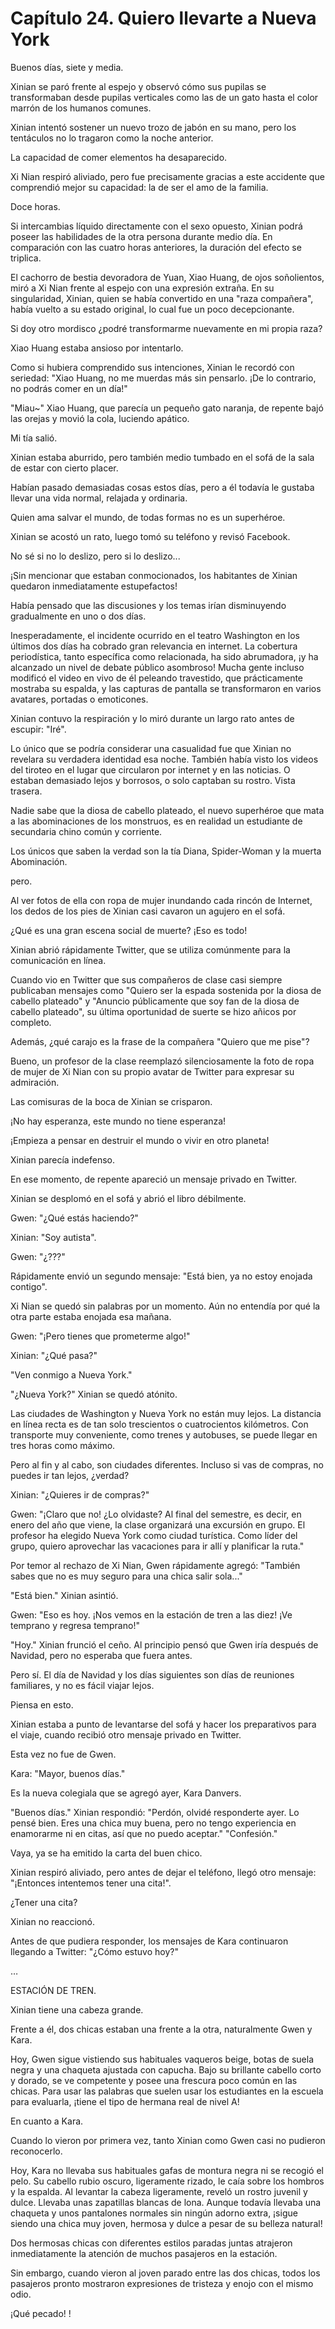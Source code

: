 
# Capítulo 24. Quiero llevarte a Nueva York


Buenos días, siete y media.

Xinian se paró frente al espejo y observó cómo sus pupilas se transformaban desde pupilas verticales como las de un gato hasta el color marrón de los humanos comunes.

Xinian intentó sostener un nuevo trozo de jabón en su mano, pero los tentáculos no lo tragaron como la noche anterior.

La capacidad de comer elementos ha desaparecido.

Xi Nian respiró aliviado, pero fue precisamente gracias a este accidente que comprendió mejor su capacidad: la de ser el amo de la familia.

Doce horas.

Si intercambias líquido directamente con el sexo opuesto, Xinian podrá poseer las habilidades de la otra persona durante medio día. En comparación con las cuatro horas anteriores, la duración del efecto se triplica.

El cachorro de bestia devoradora de Yuan, Xiao Huang, de ojos soñolientos, miró a Xi Nian frente al espejo con una expresión extraña. En su singularidad, Xinian, quien se había convertido en una "raza compañera", había vuelto a su estado original, lo cual fue un poco decepcionante.

Si doy otro mordisco ¿podré transformarme nuevamente en mi propia raza?

Xiao Huang estaba ansioso por intentarlo.

Como si hubiera comprendido sus intenciones, Xinian le recordó con seriedad: "Xiao Huang, no me muerdas más sin pensarlo. ¡De lo contrario, no podrás comer en un día!"

"Miau~" Xiao Huang, que parecía un pequeño gato naranja, de repente bajó las orejas y movió la cola, luciendo apático.

Mi tía salió.

Xinian estaba aburrido, pero también medio tumbado en el sofá de la sala de estar con cierto placer.

Habían pasado demasiadas cosas estos días, pero a él todavía le gustaba llevar una vida normal, relajada y ordinaria.

Quien ama salvar el mundo, de todas formas no es un superhéroe.

Xinian se acostó un rato, luego tomó su teléfono y revisó Facebook.

No sé si no lo deslizo, pero si lo deslizo...

¡Sin mencionar que estaban conmocionados, los habitantes de Xinian quedaron inmediatamente estupefactos!

Había pensado que las discusiones y los temas irían disminuyendo gradualmente en uno o dos días.

Inesperadamente, el incidente ocurrido en el teatro Washington en los últimos dos días ha cobrado gran relevancia en internet. La cobertura periodística, tanto específica como relacionada, ha sido abrumadora, ¡y ha alcanzado un nivel de debate público asombroso! Mucha gente incluso modificó el video en vivo de él peleando travestido, que prácticamente mostraba su espalda, y las capturas de pantalla se transformaron en varios avatares, portadas o emoticones.

Xinian contuvo la respiración y lo miró durante un largo rato antes de escupir: "Iré".

Lo único que se podría considerar una casualidad fue que Xinian no revelara su verdadera identidad esa noche. También había visto los videos del tiroteo en el lugar que circularon por internet y en las noticias. O estaban demasiado lejos y borrosos, o solo captaban su rostro. Vista trasera.

Nadie sabe que la diosa de cabello plateado, el nuevo superhéroe que mata a las abominaciones de los monstruos, es en realidad un estudiante de secundaria chino común y corriente.

Los únicos que saben la verdad son la tía Diana, Spider-Woman y la muerta Abominación.

pero.

Al ver fotos de ella con ropa de mujer inundando cada rincón de Internet, los dedos de los pies de Xinian casi cavaron un agujero en el sofá.

¿Qué es una gran escena social de muerte? ¡Eso es todo!

Xinian abrió rápidamente Twitter, que se utiliza comúnmente para la comunicación en línea.

Cuando vio en Twitter que sus compañeros de clase casi siempre publicaban mensajes como "Quiero ser la espada sostenida por la diosa de cabello plateado" y "Anuncio públicamente que soy fan de la diosa de cabello plateado", su última oportunidad de suerte se hizo añicos por completo.

Además, ¿qué carajo es la frase de la compañera "Quiero que me pise"?

Bueno, un profesor de la clase reemplazó silenciosamente la foto de ropa de mujer de Xi Nian con su propio avatar de Twitter para expresar su admiración.

Las comisuras de la boca de Xinian se crisparon.

¡No hay esperanza, este mundo no tiene esperanza!

¡Empieza a pensar en destruir el mundo o vivir en otro planeta!

Xinian parecía indefenso.

En ese momento, de repente apareció un mensaje privado en Twitter.

Xinian se desplomó en el sofá y abrió el libro débilmente.

Gwen: "¿Qué estás haciendo?"

Xinian: "Soy autista".

Gwen: "¿???"

Rápidamente envió un segundo mensaje: "Está bien, ya no estoy enojada contigo".

Xi Nian se quedó sin palabras por un momento. Aún no entendía por qué la otra parte estaba enojada esa mañana.

Gwen: "¡Pero tienes que prometerme algo!"

Xinian: "¿Qué pasa?"

"Ven conmigo a Nueva York."

"¿Nueva York?" Xinian se quedó atónito.

Las ciudades de Washington y Nueva York no están muy lejos. La distancia en línea recta es de tan solo trescientos o cuatrocientos kilómetros. Con transporte muy conveniente, como trenes y autobuses, se puede llegar en tres horas como máximo.

Pero al fin y al cabo, son ciudades diferentes. Incluso si vas de compras, no puedes ir tan lejos, ¿verdad?

Xinian: "¿Quieres ir de compras?"

Gwen: "¡Claro que no! ¿Lo olvidaste? Al final del semestre, es decir, en enero del año que viene, la clase organizará una excursión en grupo. El profesor ha elegido Nueva York como ciudad turística. Como líder del grupo, quiero aprovechar las vacaciones para ir allí y planificar la ruta."

Por temor al rechazo de Xi Nian, Gwen rápidamente agregó: "También sabes que no es muy seguro para una chica salir sola..."

"Está bien." Xinian asintió.

Gwen: "Eso es hoy. ¡Nos vemos en la estación de tren a las diez! ¡Ve temprano y regresa temprano!"

"Hoy." Xinian frunció el ceño. Al principio pensó que Gwen iría después de Navidad, pero no esperaba que fuera antes.

Pero sí. El día de Navidad y los días siguientes son días de reuniones familiares, y no es fácil viajar lejos.

Piensa en esto.

Xinian estaba a punto de levantarse del sofá y hacer los preparativos para el viaje, cuando recibió otro mensaje privado en Twitter.

Esta vez no fue de Gwen.

Kara: "Mayor, buenos días."

Es la nueva colegiala que se agregó ayer, Kara Danvers.

"Buenos días." Xinian respondió: "Perdón, olvidé responderte ayer. Lo pensé bien. Eres una chica muy buena, pero no tengo experiencia en enamorarme ni en citas, así que no puedo aceptar." "Confesión."

Vaya, ya se ha emitido la carta del buen chico.

Xinian respiró aliviado, pero antes de dejar el teléfono, llegó otro mensaje: "¡Entonces intentemos tener una cita!".

¿Tener una cita?

Xinian no reaccionó.

Antes de que pudiera responder, los mensajes de Kara continuaron llegando a Twitter: "¿Cómo estuvo hoy?"

…

ESTACIÓN DE TREN.

Xinian tiene una cabeza grande.

Frente a él, dos chicas estaban una frente a la otra, naturalmente Gwen y Kara.

Hoy, Gwen sigue vistiendo sus habituales vaqueros beige, botas de suela negra y una chaqueta ajustada con capucha. Bajo su brillante cabello corto y dorado, se ve competente y posee una frescura poco común en las chicas. Para usar las palabras que suelen usar los estudiantes en la escuela para evaluarla, ¡tiene el tipo de hermana real de nivel A!

En cuanto a Kara.

Cuando lo vieron por primera vez, tanto Xinian como Gwen casi no pudieron reconocerlo.

Hoy, Kara no llevaba sus habituales gafas de montura negra ni se recogió el pelo. Su cabello rubio oscuro, ligeramente rizado, le caía sobre los hombros y la espalda. Al levantar la cabeza ligeramente, reveló un rostro juvenil y dulce. Llevaba unas zapatillas blancas de lona. Aunque todavía llevaba una chaqueta y unos pantalones normales sin ningún adorno extra, ¡sigue siendo una chica muy joven, hermosa y dulce a pesar de su belleza natural!

Dos hermosas chicas con diferentes estilos paradas juntas atrajeron inmediatamente la atención de muchos pasajeros en la estación.

Sin embargo, cuando vieron al joven parado entre las dos chicas, todos los pasajeros pronto mostraron expresiones de tristeza y enojo con el mismo odio.

¡Qué pecado! !